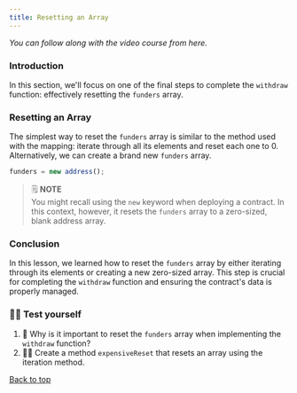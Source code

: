 ```yaml
---
title: Resetting an Array
---
```


_You can follow along with the video course from here._

<a name="top"></a>

### Introduction

In this section, we'll focus on one of the final steps to complete the `withdraw` function: effectively resetting the `funders` array.

### Resetting an Array

The simplest way to reset the `funders` array is similar to the method used with the mapping: iterate through all its elements and reset each one to 0. Alternatively, we can create a brand new `funders` array.

```js
funders = new address();
```

> 🗒️ **NOTE** <br>
> You might recall using the `new` keyword when deploying a contract. In this context, however, it resets the `funders` array to a zero-sized, blank address array.

### Conclusion

In this lesson, we learned how to reset the `funders` array by either iterating through its elements or creating a new zero-sized array. This step is crucial for completing the `withdraw` function and ensuring the contract's data is properly managed.

### 🧑‍💻 Test yourself

1. 📕 Why is it important to reset the `funders` array when implementing the `withdraw` function?
2. 🧑‍💻 Create a method `expensiveReset` that resets an array using the iteration method.

[Back to top](#top)
